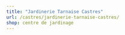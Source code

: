 ```yaml
---
title: "Jardinerie Tarnaise Castres"
url: /castres/jardinerie-tarnaise-castres/
shop: centre de jardinage
---
```


